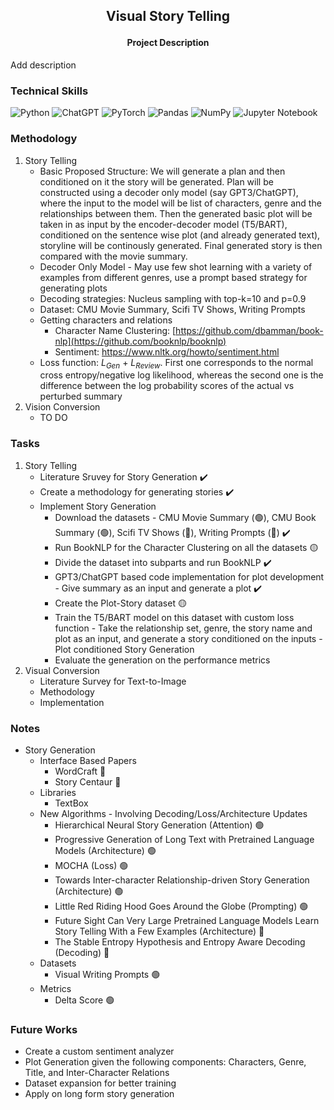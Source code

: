 <h2>
<p align='center'>
Visual Story Telling
</p>
</h2>

<h4 align='center'> Project Description </h4> 
Add description
<br>

### Technical Skills 
![Python](https://img.shields.io/badge/python-3670A0?style=for-the-badge&logo=python&logoColor=ffdd54)
![ChatGPT](https://img.shields.io/badge/chatGPT-74aa9c?style=for-the-badge&logo=openai&logoColor=white)
![PyTorch](https://img.shields.io/badge/PyTorch-%23EE4C2C.svg?style=for-the-badge&logo=PyTorch&logoColor=white)
![Pandas](https://img.shields.io/badge/pandas-%23150458.svg?style=for-the-badge&logo=pandas&logoColor=white)
![NumPy](https://img.shields.io/badge/numpy-%23013243.svg?style=for-the-badge&logo=numpy&logoColor=white)
![Jupyter Notebook](https://img.shields.io/badge/jupyter-%23FA0F00.svg?style=for-the-badge&logo=jupyter&logoColor=white)
<br>
<!-- 
### Installing Machine Learning Libraries
##### TensorFlow
      !pip install tensorflow
##### Keras
      !pip install keras
##### PyTorch
      https://pytorch.org/get-started/locally/
##### Pandas
      !pip install pandas
##### NumPy
      !pip install numpy
##### Matplotlib
      !pip install matplotlib -->

### Methodology 
1) Story Telling
   * Basic Proposed Structure: We will generate a plan and then conditioned on it the story will be generated. Plan will be constructed using a decoder only model (say GPT3/ChatGPT), where the input to the model will be list of characters, genre and the relationships between them. Then the generated basic plot will be taken in as input by the encoder-decoder model (T5/BART), conditioned on the sentence wise plot (and already generated text), storyline will be continously generated. Final generated story is then compared with the movie summary. 
   * Decoder Only Model - May use few shot learning with a variety of examples from different genres, use a prompt based strategy for generating plots 
   * Decoding strategies: Nucleus sampling with top-k=10 and p=0.9
   * Dataset: CMU Movie Summary, Scifi TV Shows, Writing Prompts
   * Getting characters and relations
      * Character Name Clustering: [https://github.com/dbamman/book-nlp](https://github.com/booknlp/booknlp)
      * Sentiment: https://www.nltk.org/howto/sentiment.html 
   * Loss function: $L_{Gen}$ + $L_{Review}$. First one corresponds to the normal cross entropy/negative log likelihood, whereas the second one is the difference between the log probability scores of the actual vs perturbed summary
2) Vision Conversion
   * TO DO
### Tasks 
1) Story Telling
   * Literature Sruvey for Story Generation ✔️
   * Create a methodology for generating stories ✔️ 
   * Implement Story Generation
      * Download the datasets - CMU Movie Summary (🟢), CMU Book Summary (🟢),  Scifi TV Shows (🔴), Writing Prompts (🔴) ✔️
      * Run BookNLP for the Character Clustering on all the datasets 🟡
      * Divide the dataset into subparts and run BookNLP ✔️
      * GPT3/ChatGPT based code implementation for plot development - Give summary as an input and generate a plot ✔️
      * Create the Plot-Story dataset 🟡
      * Train the T5/BART model on this dataset with custom loss function - Take the relationship set, genre, the story name and plot as an input, and generate a story conditioned on the inputs - Plot conditioned Story Generation
      * Evaluate the generation on the performance metrics 
2) Visual Conversion
   * Literature Survey for Text-to-Image 
   * Methodology 
   * Implementation
### Notes
* Story Generation
  * Interface Based Papers
      * WordCraft 🔴
      * Story Centaur 🔴
  * Libraries
      * TextBox
  * New Algorithms - Involving Decoding/Loss/Architecture Updates
      * Hierarchical Neural Story Generation (Attention) 🟢
      * Progressive Generation of Long Text with Pretrained Language Models (Architecture) 🟢
      * MOCHA (Loss) 🟢
      * Towards Inter-character Relationship-driven Story Generation (Architecture) 🟢
      * Little Red Riding Hood Goes Around the Globe (Prompting) 🟢
      * Future Sight Can Very Large Pretrained Language Models Learn Story Telling With a Few Examples (Architecture) 🔴
      * The Stable Entropy Hypothesis and Entropy Aware Decoding (Decoding) 🔴
  * Datasets
      * Visual Writing Prompts 🟢
  * Metrics  
      * Delta Score 🟢
            
### Future Works
* Create a custom sentiment analyzer
* Plot Generation given the following components: Characters, Genre, Title, and Inter-Character Relations
* Dataset expansion for better training 
* Apply on long form story generation
